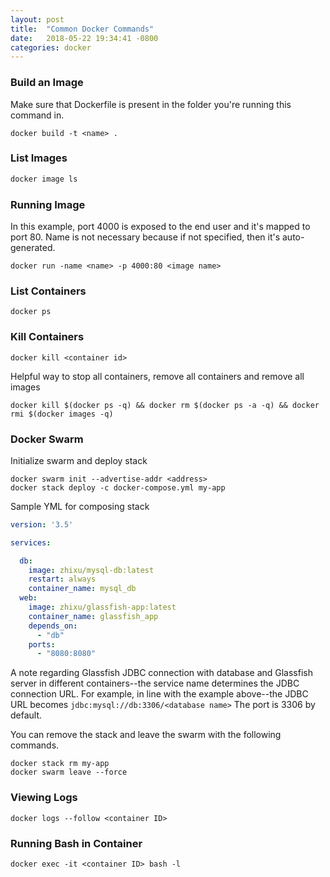 ```yaml
---
layout: post
title:  "Common Docker Commands"
date:   2018-05-22 19:34:41 -0800
categories: docker
---
```


### Build an Image
Make sure that Dockerfile is present in the folder you're running this command in.
```console
docker build -t <name> .
```

### List Images
```bash
docker image ls
```

### Running Image
In this example, port 4000 is exposed to the end user and it's mapped to port 80. Name is not necessary because if not specified, then it's auto-generated.
```console	
docker run -name <name> -p 4000:80 <image name>
```

### List Containers
```console
docker ps
```

### Kill Containers
```console
docker kill <container id>
```

Helpful way to stop all containers, remove all containers and remove all images
```console
docker kill $(docker ps -q) && docker rm $(docker ps -a -q) && docker rmi $(docker images -q)
```

### Docker Swarm

Initialize swarm and deploy stack
```console
docker swarm init --advertise-addr <address>
docker stack deploy -c docker-compose.yml my-app
```

Sample YML for composing stack
```yaml
version: '3.5'

services:

  db:
    image: zhixu/mysql-db:latest
    restart: always
    container_name: mysql_db
  web:
    image: zhixu/glassfish-app:latest
    container_name: glassfish_app
    depends_on:
      - "db"
    ports:
      - "8080:8080"
```

A note regarding Glassfish JDBC connection with database and Glassfish server in different containers--the service name determines the JDBC connection URL. For example, in line with the example above--the JDBC URL becomes `jdbc:mysql://db:3306/<database name>` The port is 3306 by default.

You can remove the stack and leave the swarm with the following commands.
```console
docker stack rm my-app
docker swarm leave --force
```

### Viewing Logs
```console
docker logs --follow <container ID>
```

### Running Bash in Container
```console
docker exec -it <container ID> bash -l
```